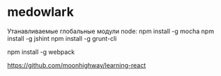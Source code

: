# medowlark

Утанавливаемые глобальные модули node:
npm install -g mocha
npm install -g jshint
npm install -g grunt-cli

npm install -g webpack


https://github.com/moonhighway/learning-react

